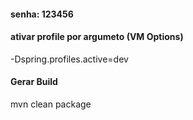 #### senha: 123456

#### ativar profile por argumeto (VM Options)
-Dspring.profiles.active=dev

#### Gerar Build
mvn clean package

